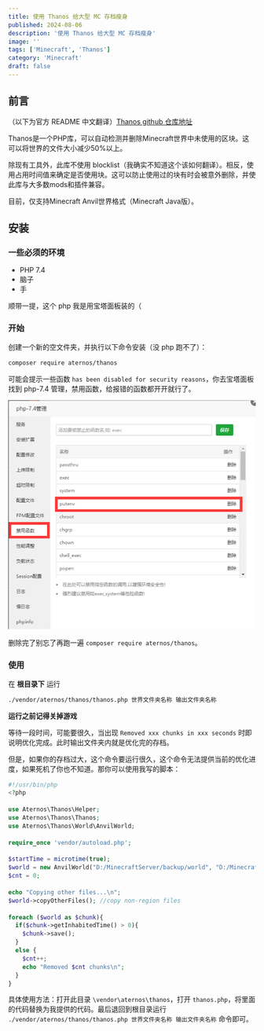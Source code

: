 ```yaml
---
title: 使用 Thanos 给大型 MC 存档瘦身
published: 2024-08-06
description: '使用 Thanos 给大型 MC 存档瘦身'
image: ''
tags: ['Minecraft', 'Thanos']
category: 'Minecraft'
draft: false 
---
```


## 前言

（以下为官方 README 中文翻译）[Thanos github 仓库地址](https://github.com/aternosorg/thanos)

Thanos是一个PHP库，可以自动检测并删除Minecraft世界中未使用的区块。这可以将世界的文件大小减少50%以上。

除现有工具外，此库不使用 blocklist（我确实不知道这个该如何翻译）。相反，使用占用时间值来确定是否使用块。这可以防止使用过的块有时会被意外删除，并使此库与大多数mods和插件兼容。

目前，仅支持Minecraft Anvil世界格式（Minecraft Java版）。

## 安装

### 一些必须的环境

- PHP 7.4
- 脑子
- 手

顺带一提，这个 php 我是用宝塔面板装的（



### 开始

创建一个新的空文件夹，并执行以下命令安装（没 php 跑不了）：

```bash
composer require aternos/thanos
```

可能会提示一些函数 ` has been disabled for security reasons `，你去宝塔面板找到 php-7.4 管理，禁用函数，给报错的函数都开开就行了。

![删除禁用函数](./删除禁用函数.png)

删除完了别忘了再跑一遍 `composer require aternos/thanos`。

### 使用

在 **根目录下** 运行

```bash
./vendor/aternos/thanos/thanos.php 世界文件夹名称 输出文件夹名称
```

**运行之前记得关掉游戏**

等待一段时间，可能要很久，当出现 `Removed xxx chunks in xxx seconds` 时即说明优化完成。此时输出文件夹内就是优化完的存档。



但是，如果你的存档过大，这个命令要运行很久，这个命令无法提供当前的优化进度，如果死机了你也不知道。那你可以使用我写的脚本：

```php
#!/usr/bin/php
<?php

use Aternos\Thanos\Helper;
use Aternos\Thanos\Thanos;
use Aternos\Thanos\World\AnvilWorld;

require_once 'vendor/autoload.php';

$startTime = microtime(true);
$world = new AnvilWorld("D:/MinecraftServer/backup/world", "D:/MinecraftServer/world");
$cnt = 0;

echo "Copying other files...\n";
$world->copyOtherFiles(); //copy non-region files

foreach ($world as $chunk){
  if($chunk->getInhabitedTime() > 0){
    $chunk->save();
  }
  else {
    $cnt++;
    echo "Removed $cnt chunks\n";
  }
}
```

具体使用方法：打开此目录 `\vendor\aternos\thanos`，打开 `thanos.php`，将里面的代码替换为我提供的代码。最后退回到根目录运行 `./vendor/aternos/thanos/thanos.php 世界文件夹名称 输出文件夹名称` 命令即可。







